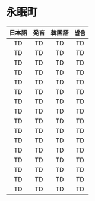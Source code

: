 # 永眠町

|日本語|発音|韓国語|발음|
|:-:|:-:|:-:|:-:|
|TD|TD|TD|TD|
|TD|TD|TD|TD|
|TD|TD|TD|TD|
|TD|TD|TD|TD|
|TD|TD|TD|TD|
|TD|TD|TD|TD|
|TD|TD|TD|TD|
|TD|TD|TD|TD|
|TD|TD|TD|TD|
|TD|TD|TD|TD|
|TD|TD|TD|TD|
|TD|TD|TD|TD|
|TD|TD|TD|TD|
|TD|TD|TD|TD|
|TD|TD|TD|TD|
|TD|TD|TD|TD|

